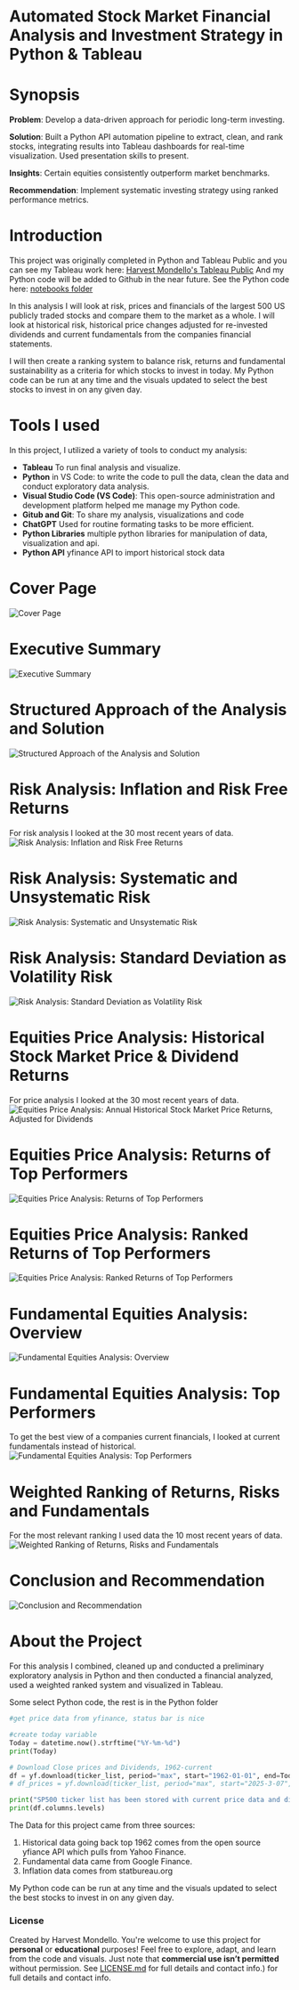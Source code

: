 # Automated Stock Market Financial Analysis and Investment Strategy in Python & Tableau

# Synopsis 

**Problem**: Develop a data-driven approach for periodic long-term investing. 

**Solution**: Built a Python API automation pipeline to extract, clean, and rank stocks, integrating results into Tableau dashboards for real-time visualization. Used presentation skills to present.

**Insights**: Certain equities consistently outperform market benchmarks.

**Recommendation**: Implement systematic investing strategy using ranked performance metrics.

# Introduction

This project was originally completed in Python and Tableau Public and you can see my Tableau work here:
<a href="https://public.tableau.com/app/profile/harvest.mondello/viz/Capstone2StocksAnalysisFinal/0_CoverPage"> Harvest Mondello's Tableau Public</a> And my Python code will be added to Github in the near future.
See the Python code here: [notebooks folder](/notebooks/)

In this analysis I will look at risk, prices and financials of the largest 500 US publicly traded stocks and compare them to the market as a whole. I will look at historical risk, historical price changes adjusted for re-invested dividends and current fundamentals from the companies financial statements.

I will then create a ranking system to balance risk, returns and fundamental sustainability as a criteria for which stocks to invest in today. My Python code can be run at any time and the visuals updated to select the best stocks to invest in on any given day.

# Tools I used
In this project, I utilized a variety of tools to conduct my analysis:

- **Tableau** To run final analysis and visualize.
- **Python** in VS Code: to write the code to pull the data, clean the data and conduct exploratory data analysis.
- **Visual Studio Code (VS Code)**: This open-source administration and development platform helped me manage my Python code. 
- **Gitub and Git**: To share my analysis, visualizations and code
- **ChatGPT** Used for routine formating tasks to be more efficient.
- **Python Libraries** multiple python libraries for manipulation of data, visualization and api. 
- **Python API** yfinance API to import historical stock data


# Cover Page
![Cover Page](https://github.com/HarvestMondello/automate-stock-market-financial-analysis-and-investment-strategy/blob/main/assets/stock-financial-analysis-1.png)

# Executive Summary
![Executive Summary](https://github.com/HarvestMondello/automate-stock-market-financial-analysis-and-investment-strategy/blob/main/assets/stock-financial-analysis-2.png)

# Structured Approach of the Analysis and Solution
![Structured Approach of the Analysis and Solution](https://github.com/HarvestMondello/automate-stock-market-financial-analysis-and-investment-strategy/blob/main/assets/stock-financial-analysis-3.png)

# Risk Analysis: Inflation and Risk Free Returns
For risk analysis I looked at the 30 most recent years of data. 
![Risk Analysis: Inflation and Risk Free Returns](https://github.com/HarvestMondello/automate-stock-market-financial-analysis-and-investment-strategy/blob/main/assets/stock-financial-analysis-4.png)

# Risk Analysis: Systematic and Unsystematic Risk
![Risk Analysis: Systematic and Unsystematic Risk](https://github.com/HarvestMondello/automate-stock-market-financial-analysis-and-investment-strategy/blob/main/assets/stock-financial-analysis-5.png)

# Risk Analysis: Standard Deviation as Volatility Risk
![Risk Analysis: Standard Deviation as Volatility Risk](https://github.com/HarvestMondello/automate-stock-market-financial-analysis-and-investment-strategy/blob/main/assets/stock-financial-analysis-6.png)

# Equities Price Analysis: Historical Stock Market Price & Dividend Returns 
For price analysis I looked at the 30 most recent years of data.
![Equities Price Analysis: Annual Historical Stock Market Price Returns, Adjusted for Dividends](https://github.com/HarvestMondello/automate-stock-market-financial-analysis-and-investment-strategy/blob/main/assets/stock-financial-analysis-7.png)

# Equities Price Analysis: Returns of Top Performers
![Equities Price Analysis: Returns of Top Performers](https://github.com/HarvestMondello/automate-stock-market-financial-analysis-and-investment-strategy/blob/main/assets/stock-financial-analysis-8.png)

# Equities Price Analysis: Ranked Returns of Top Performers
![Equities Price Analysis: Ranked Returns of Top Performers](https://github.com/HarvestMondello/automate-stock-market-financial-analysis-and-investment-strategy/blob/main/assets/stock-financial-analysis-9.png)

# Fundamental Equities Analysis: Overview
![Fundamental Equities Analysis: Overview](https://github.com/HarvestMondello/automate-stock-market-financial-analysis-and-investment-strategy/blob/main/assets/stock-financial-analysis-10.png)

# Fundamental Equities Analysis: Top Performers
To get the best view of a companies current financials, I looked at current fundamentals instead of historical. 
![Fundamental Equities Analysis: Top Performers](https://github.com/HarvestMondello/automate-stock-market-financial-analysis-and-investment-strategy/blob/main/assets/stock-financial-analysis-11.png)

# Weighted Ranking of Returns, Risks and Fundamentals
For the most relevant ranking I used data the 10 most recent years of data.
![Weighted Ranking of Returns, Risks and Fundamentals](https://github.com/HarvestMondello/automate-stock-market-financial-analysis-and-investment-strategy/blob/main/assets/stock-financial-analysis-12.png)

# Conclusion and Recommendation
![Conclusion and Recommendation](https://github.com/HarvestMondello/automate-stock-market-financial-analysis-and-investment-strategy/blob/main/assets/stock-financial-analysis-13.png)

# About the Project
For this analysis I combined, cleaned up and conducted a preliminary exploratory analysis in Python and then conducted a financial analyzed, used a weighted ranked system and visualized in Tableau. 

Some select Python code, the rest is in the Python folder

```python
#get price data from yfinance, status bar is nice

#create today variable
Today = datetime.now().strftime("%Y-%m-%d")
print(Today)

# Download Close prices and Dividends, 1962-current
df = yf.download(ticker_list, period="max", start="1962-01-01", end=Today, actions=True) #auto_adjust=True is the default for Close, ie Close+Dividends
# df_prices = yf.download(ticker_list, period="max", start="2025-3-07", end=Today, actions=True)

print("SP500 ticker list has been stored with current price data and dividends to df.")
print(df.columns.levels)
```

The Data for this project came from three sources:
1. Historical data going back top 1962 comes from the open source yfiance API which pulls from Yahoo Finance.
2. Fundamental data came from Google Finance.
3. Inflation data comes from statbureau.org

My Python code can be run at any time and the visuals updated to select the best stocks to invest in on any given day.

### License

Created by Harvest Mondello. You're welcome to use this project for **personal** or **educational** purposes! Feel free to explore, adapt, and learn from the code and visuals. Just note that **commercial use isn’t permitted** without permission. See [LICENSE.md](https://github.com/HarvestMondello/automate-stock-market-financial-analysis-and-investment-strategy/blob/main/LICENSE.MD) for full details and contact info.) for full details and contact info.








